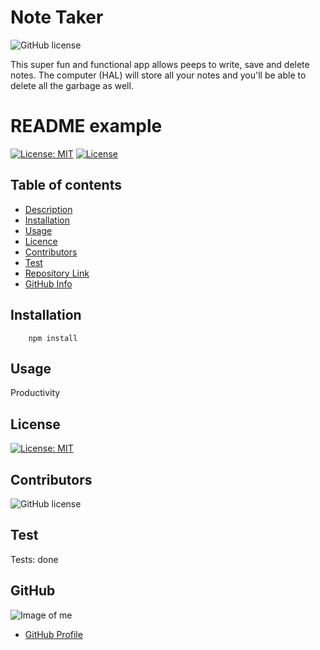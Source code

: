 # **Note Taker**

![GitHub license](https://img.shields.io/badge/Made%20by-%40paulinalo22-blue)


This super fun and functional app allows peeps to write, save and delete notes.  The computer (HAL) will store all your notes and you'll be able to delete all the garbage as well. 

# **README example**

[![License: MIT](https://img.shields.io/badge/License-MIT-yellow.svg)](https://opensource.org/licenses/MIT)
[![License](https://img.shields.io/badge/License-Apache%202.0-blue.svg)](https://opensource.org/licenses/Apache-2.0)


## Table of contents

- [Description](#Description)
- [Installation](#Installation)
- [Usage](#Usage)
- [Licence](#License)
- [Contributors](#Contributors)
- [Test](#Test)
- [Repository Link](#Repository)
- [GitHub Info](#GitHub) 


## Installation

        npm install

## Usage

Productivity

## License

[![License: MIT](https://img.shields.io/badge/License-MIT-yellow.svg)](https://opensource.org/licenses/MIT)

## Contributors

![GitHub license](https://img.shields.io/badge/Made%20by-%40paulinalo22-blue)

## Test

Tests: done

## GitHub

![Image of me](https://avatars0.githubusercontent.com/u/62158203?v=4)
- [GitHub Profile](https://github.com/paulinalo22)


